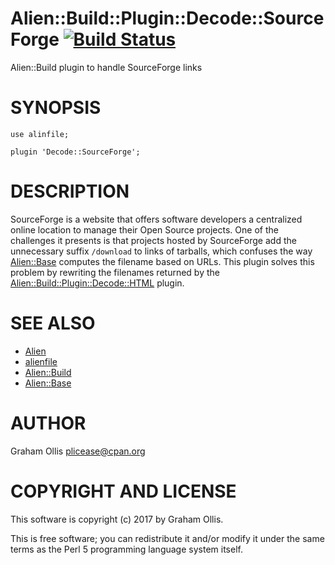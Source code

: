 # Alien::Build::Plugin::Decode::SourceForge [![Build Status](https://secure.travis-ci.org/plicease/Alien-Build-Plugin-Decode-SourceForge.png)](http://travis-ci.org/plicease/Alien-Build-Plugin-Decode-SourceForge)

Alien::Build plugin to handle SourceForge links

# SYNOPSIS

    use alinfile;
    
    plugin 'Decode::SourceForge';

# DESCRIPTION

SourceForge is a website that offers software developers a centralized online location to
manage their Open Source projects.  One of the challenges it presents is that projects
hosted by SourceForge add the unnecessary suffix `/download` to links of tarballs, which
confuses the way [Alien::Base](https://metacpan.org/pod/Alien::Base) computes the filename based on URLs.  This plugin solves
this problem by rewriting the filenames returned by the [Alien::Build::Plugin::Decode::HTML](https://metacpan.org/pod/Alien::Build::Plugin::Decode::HTML)
plugin.

# SEE ALSO

- [Alien](https://metacpan.org/pod/Alien)
- [alienfile](https://metacpan.org/pod/alienfile)
- [Alien::Build](https://metacpan.org/pod/Alien::Build)
- [Alien::Base](https://metacpan.org/pod/Alien::Base)

# AUTHOR

Graham Ollis <plicease@cpan.org>

# COPYRIGHT AND LICENSE

This software is copyright (c) 2017 by Graham Ollis.

This is free software; you can redistribute it and/or modify it under
the same terms as the Perl 5 programming language system itself.
